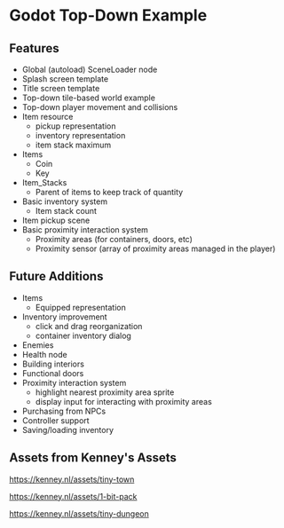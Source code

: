 # Godot Top-Down Example
 
## Features

- Global (autoload) SceneLoader node
- Splash screen template
- Title screen template
- Top-down tile-based world example
- Top-down player movement and collisions
- Item resource
    - pickup representation
    - inventory representation
    - item stack maximum
- Items
    - Coin
    - Key
- Item_Stacks
    - Parent of items to keep track of quantity
- Basic inventory system
    - Item stack count
- Item pickup scene
- Basic proximity interaction system
  - Proximity areas (for containers, doors, etc)
  - Proximity sensor (array of proximity areas managed in the player)

## Future Additions

- Items
    - Equipped representation
- Inventory improvement
    - click and drag reorganization
    - container inventory dialog
- Enemies
- Health node
- Building interiors
- Functional doors
- Proximity interaction system
    - highlight nearest proximity area sprite
    - display input for interacting with proximity areas
- Purchasing from NPCs
- Controller support
- Saving/loading inventory

## Assets from Kenney's Assets

https://kenney.nl/assets/tiny-town

https://kenney.nl/assets/1-bit-pack

https://kenney.nl/assets/tiny-dungeon
